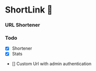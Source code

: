 # ShortLink 🔗
### URL Shortener


 [](/static/urlshort.gif)

 ### Todo 
- [x] Shortener	
- [x] Stats
- [] Custom Url with admin authentication
